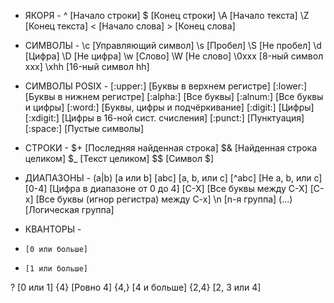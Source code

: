 - ЯКОРЯ -
^  [Начало строки]
$  [Конец строки]
\A [Начало текста]
\Z [Конец текста]
\< [Начало слова]
\> [Конец слова]

- СИМВОЛЫ -
\c    [Управляющий символ]
\s    [Пробел]
\S    [Не пробел]
\d    [Цифра]
\D    [Не цифра]
\w    [Слово]
\W    [Не слово]
\0xxx [8-ный символ xxx]
\xhh  [16-ный символ hh]

- СИМВОЛЫ POSIX -
[:upper:]  [Буквы в верхнем регистре]
[:lower:]  [Буквы в нижнем регистре]
[:alpha:]  [Все буквы]
[:alnum:]  [Все буквы и цифры]
[:word:]   [Буквы, цифры и подчёркивание]
[:digit:]  [Цифры]
[:xdigit:] [Цифры в 16-ной сист. счисления]
[:punct:]  [Пунктуация]
[:space:]  [Пустые символы]

- СТРОКИ -
$+ [Последняя найденная строка]
$& [Найденная строка целиком]
$_ [Текст целиком]
$$ [Символ $]

- ДИАПАЗОНЫ -
(a|b)  [a или b]
[abc]  [a, b, или с]
[^abc] [Не a, b, или с]
[0-4]  [Цифра в диапазоне от 0 до 4]
[C-X]  [Все буквы между C-X]
[C-x]  [Все буквы (игнор регистра) между C-x]
\n     [n-я группа]
(...)  [Логическая группа]

- КВАНТОРЫ -
*     [0 или больше]
+     [1 или больше]
?     [0 или 1]
{4}   [Ровно 4]
{4,}  [4 и больше]
{2,4} [2, 3 или 4]




